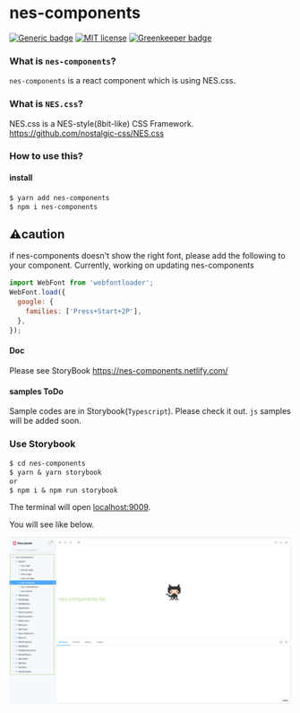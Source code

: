 # nes-components
[![Generic badge](https://img.shields.io/badge/npm-v0.0.15-<COLOR>.svg)](https://shields.io/)
[![MIT license](https://img.shields.io/badge/License-MIT-blue.svg)](https://lbesson.mit-license.org/) [![Greenkeeper badge](https://badges.greenkeeper.io/koji/nes-components.svg)](https://greenkeeper.io/)


### What is `nes-components`?
`nes-components` is a react component which is using NES.css.

### What is `NES.css`?
NES.css is a NES-style(8bit-like) CSS Framework.
https://github.com/nostalgic-css/NES.css

### How to use this?

#### install
```
$ yarn add nes-components
$ npm i nes-components
```

## :warning:caution
if nes-components doesn't show the right font, please add the following to your component.
Currently, working on updating nes-components
```js
import WebFont from 'webfontloader';
WebFont.load({
  google: {
    families: ['Press+Start+2P'],
  },
});
```

#### Doc
Please see StoryBook https://nes-components.netlify.com/    

#### samples ToDo
Sample codes are in Storybook(`Typescript`).
Please check it out.
`js` samples will be added soon.


### Use Storybook
```
$ cd nes-components
$ yarn & yarn storybook
or
$ npm i & npm run storybook
```
The terminal will open [localhost:9009](localhost:9009).

You will see like below.

![storrybook](./assets/storybook.png)

